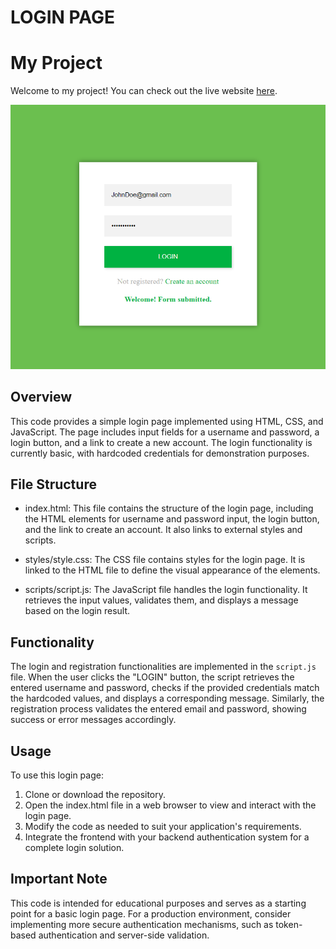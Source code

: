 # LOGIN PAGE

# My Project

Welcome to my project! You can check out the live website [here](https://fatmaelzahraaahmed.github.io/JSBasicLoginPage/).

![Demo](assets/images/demo.png)

## Overview

This code provides a simple login page implemented using HTML, CSS, and JavaScript. The page includes input fields for a username and password, a login button, and a link to create a new account. The login functionality is currently basic, with hardcoded credentials for demonstration purposes.

## File Structure

- index.html: This file contains the structure of the login page, including the HTML elements for username and password input, the login button, and the link to create an account. It also links to external styles and scripts.

- styles/style.css: The CSS file contains styles for the login page. It is linked to the HTML file to define the visual appearance of the elements.

- scripts/script.js: The JavaScript file handles the login functionality. It retrieves the input values, validates them, and displays a message based on the login result.

## Functionality

The login and registration functionalities are implemented in the `script.js` file. When the user clicks the "LOGIN" button, the script retrieves the entered username and password, checks if the provided credentials match the hardcoded values, and displays a corresponding message. Similarly, the registration process validates the entered email and password, showing success or error messages accordingly.


## Usage

To use this login page:

1. Clone or download the repository.
2. Open the index.html file in a web browser to view and interact with the login page.
3. Modify the code as needed to suit your application's requirements.
4. Integrate the frontend with your backend authentication system for a complete login solution.

## Important Note

This code is intended for educational purposes and serves as a starting point for a basic login page. For a production environment, consider implementing more secure authentication mechanisms, such as token-based authentication and server-side validation.
